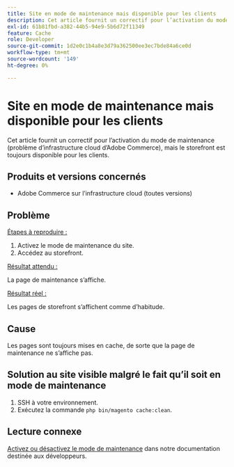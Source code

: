 ```yaml
---
title: Site en mode de maintenance mais disponible pour les clients
description: Cet article fournit un correctif pour l’activation du mode de maintenance (problème d’infrastructure cloud d’Adobe Commerce), mais le storefront est toujours disponible pour les clients.
exl-id: 61b81fbd-a382-44b5-94e9-5b6d72f11349
feature: Cache
role: Developer
source-git-commit: 1d2e0c1b4a8e3d79a362500ee3ec7bde84a6ce0d
workflow-type: tm+mt
source-wordcount: '149'
ht-degree: 0%

---
```


# Site en mode de maintenance mais disponible pour les clients

Cet article fournit un correctif pour l’activation du mode de maintenance (problème d’infrastructure cloud d’Adobe Commerce), mais le storefront est toujours disponible pour les clients.

## Produits et versions concernés

* Adobe Commerce sur l’infrastructure cloud (toutes versions)

## Problème

<u>Étapes à reproduire :</u>

1. Activez le mode de maintenance du site.
1. Accédez au storefront.

<u>Résultat attendu :</u>

La page de maintenance s’affiche.

<u>Résultat réel :</u>

Les pages de storefront s’affichent comme d’habitude.

## Cause

Les pages sont toujours mises en cache, de sorte que la page de maintenance ne s’affiche pas.

## Solution au site visible malgré le fait qu’il soit en mode de maintenance

1. SSH à votre environnement.
1. Exécutez la commande `php bin/magento cache:clean`.

## Lecture connexe

[Activez ou désactivez le mode de maintenance](https://devdocs.magento.com/guides/v2.3/install-gde/install/cli/install-cli-subcommands-maint.html) dans notre documentation destinée aux développeurs.
